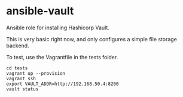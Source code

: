 # ansible-vault
Ansible role for installing Hashicorp Vault.

This is very basic right now, and only configures a simple file 
storage backend. 

To test, use the Vagrantfile in the tests folder.

```$xslt
cd tests
vagrant up --provision
vagrant ssh
export VAULT_ADDR=http://192.168.50.4:8200
vault status
```
